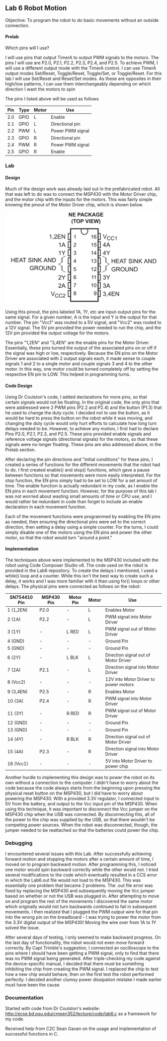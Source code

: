 ## Lab 6 Robot Motion

Objective: To program the robot to do basic movements without an outside connection.

#### Prelab

Which pins will I use?

I will use pins that output TimerA to output PWM signals to the motors. The pins I will use are P2.0, P2.1, P2.2, P2.3, P2.4, and P2.5. To achieve PWM, I will use a different output mode with the TimerA control. I can use TimerA output modes Set/Reset, Toggle/Reset, Toggle/Set, or Toggle/Reset. For this lab I will use Set/Reset and Reset/Set modes. As these are opposites in their high/low patterns, I can use them interchangeably depending on which direction I want the motors to spin

The pins I listed above will be used as follows

Pin | Type | Motor | Use
-----|-----|-----|-----
2.0 | GPIO | L | Enable
2.1 | GPIO | L | Directional pin
2.2 | PWM | L | Power PWM signal
2.3 | GPIO | R | Directional pin
2.4 | PWM | R | Power PWM signal
2.5 | GPIO | R | Enable

### Lab

#### Design

Much of the design work was already laid out in the prefabricated robot. All that was left to do was to connect the MSP430 with the Motor Driver chip, and the motor chip with the inputs for the motors. This was fairly simple knowing the pinout of the Motor Driver chip, which is shown below.

![alt text](https://raw.githubusercontent.com/ChrisMKiernan/ECE382_Lab6/master/MotorDriver.PNG "The pinout diagram of the SN754410 Motor Driver Chip")

Using this pinout, the pins labeled 1A, 1Y, etc are input-output pins for the same signal. For a given number, A is the input and Y is the output for that number. The pin "Vcc1" was routed to a 5V signal, and "Vcc2" was routed to a 12V signal. The 5V pin provided the power needed to run the chip, and the 12V pin provided the output voltage for the motors. 

The pins "1,2EN" and "3,4EN" are the enable pins for the Motor Driver. Essentially, these pins turned the output of the associated pins on or off if the signal was high or low, respectively. Because the EN pins on the Motor Driver are associated with 2 output signals each, it made sense to couple signals 1 and 2 to a single motor and couple signals 3 and 4 to the other motor. In this way, one motor could be turned completely off by setting the respective EN pin to LOW. This helped in programming turns. 

#### Code Design

Using Dr Coulston's code, I added declarations for more pins, so that certain signals would not be floating. In the original code, the only pins that were addressed were 2 PWM pins (P2.2 and P2.4) and the button (P1.3) that he used to change the duty cycle. I decided not to use the button, as it would be hard to press the button on the robot while it was moving, and changing the duty cycle would only hurt efforts to calculate how long turn delays needed to be. However, to achieve any motion, I first had to declare Pins P2.0, P2.1, P2.3, and P2.5. These pins provided enable signals and reference voltage signals (directional signals) for the motors, so that these signals were no longer floating. These pins are also addressed above, in the Prelab section.

After declaring the pin directions and "initial conditions" for these pins, I created a series of functions for the different movements that the robot had to do. I first created enable() and stop() functions, which gave a pause between functions so that movements were more easily interpreted. For the stop function, the EN pins simply had to be set to LOW for a set amount of time. The enable function is actually redundant in my code, as I enable the EN pins in each movement function. However, for the purpose of this lab I was not worried about wasting small amounts of time or CPU use, and I would rather be redundant in code than forget to include an enable declaration in each movement function. 

Each of the movement functions were programmed by enabling the EN pins as needed, then ensuring the directional pins were set to the correct direction, then setting a delay using a simple counter. For the turns, I could simply disable one of the motors using the EN pins and power the other motor, so that the robot would turn "around a point."

#### Implementation

The techniques above were implemented to the MSP430 included with the robot using Code Composer Studio v6. The code used on the robot is provided in the Lab6 repository. To create the delays I mentioned, I used a while() loop and a counter. While this isn't the best way to create such a delay, it works and I was more familiar with it than using for() loops or other delays. The physical pins were connected as follows on the robot:

SN754410 Pin | MSP430 Pin | Motor Pin | Motor | Use
-----|-----|-----|-----|-----
1 (1,2EN) | P2.0 | - | L | Enables Motor
2 (1A) | P2.2 | - | L | PWM signal into Motor Dirver
3 (1Y) | - | L RED | L | PWM signal out of Motor Driver
4 (GND) | - | - | - | Ground Pin
5 (GND) | - | - | - | Ground Pin
6 (2Y) | - | L BLK | L | Direction signal out of Motor Driver
7 (2A) | P2.1 | - | L | Direction signal into Motor Driver
8 (Vcc2) | - | - | - | 12V into Motor Driver to power motors
9 (3,4EN) | P2.5 | - | R | Enables Motor
10 (3A) | P2.4 | - | R | PWM signal into Motor Driver
11 (3Y) | - | R RED | R | PWM signal out of Motor Driver
12 (GND) | - | - | - | Ground Pin
13 (GND) | - | - | - | Ground Pin
14 (4Y) | - | R BLK | R | Direction signal out of Motor Driver
15 (4A) | P2.3 | - | R | Direction signal into Motor Driver
16 (Vcc1) | - | - | - | 5V into Motor Driver to power chip

Another hurdle to implementing this design was to power the robot on its own without a connection to the computer. I didn't have to worry about the code because the code always starts from the beginning upon pressing the physical reset button on the MSP430, but I did have to worry about powering the MSP430. With a provided 3.3V regulator, I connected input to 5V from the battery, and output to the Vcc input pin of the MSP430. When using this technique, it was important to disconnect the Vcc jumper on the MSP430 chip when the USB was connected. By disconnecting this, all of the power to the chip was supplied by the USB, so that there wouldn't be competing power sources. When the robot was disconnected, though, the jumper needed to be reattached so that the batteries could power the chip. 

### Debugging

I encountered several issues with this Lab. After successfully achieving forward motion and stopping the motors after a certain amount of time, I moved on to program backward motion. After programming this, I noticed one motor would spin backward correctly while the other would not. I tried several modifications to the code which eventually resulted in a CCS error in which the Lab6.out file would not load to the MSP430. This was essentially one problem that became 2 problems. The .out file error was fixed by replacing the MSP430 and subsequently moving the Vcc jumper based on whether or not the USB was plugged in. After attempting to move on and program the rest of the movements I discovered the same motor which originally would not turn backwards continued to fail in subsequent movements. I then realized that I plugged the PWM output wire for that pin into the wrong pin on the breadboard - I was trying to power the motor from the 3.3V digital output of the MSP430! Moving the wire over from 1A to 1Y solved the issue. 

After several days of testing, I only seemed to make backward progress. On the last day of functionality, the robot would not even move forward correctly. By Capt Trimble's suggestion, I connected an oscilloscope to the pins where I should have been getting a PWM signal, only to find that there was no PWM signal being generated. After triple-checking my code against the device-specific manual, I decided that there must be something inhibiting the chip from creating the PWM signal. I replaced the chip to test how a new chip would behave, then on the first test the robot performed perfectly. I decided another clumsy power dissipation mistake I made earlier must have been the cause. 

### Documentation

Started with code from Dr Coulston's website: http://ecse.bd.psu.edu/cmpen352/lecture/code/lab6.c as a framework for my code.

Received help from C2C Sean Gavan on the usage and implementation of successful functions in C. 
